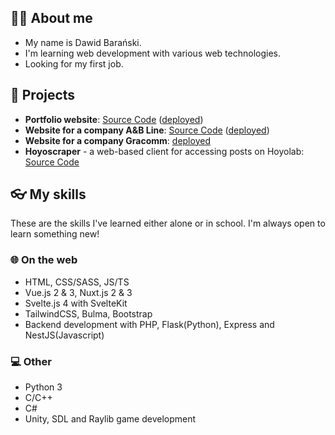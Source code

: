 ## 👨‍💻 About me

- My name is Dawid Barański.
- I'm learning web development with various web technologies.
- Looking for my first job.

## 📒 Projects

- **Portfolio website**: [Source Code](https://github.com/StanawalkaWorld/portfolio-website) ([deployed](https://stanawalkaworld.github.io/))
- **Website for a company A&B Line**: [Source Code](https://github.com/StanawalkaWorld/ab-line) ([deployed](https://ab-line.vercel.app/))
- **Website for a company Gracomm**: [deployed](https://gracomm.pl)
- **Hoyoscraper** - a web-based client for accessing posts on Hoyolab: [Source Code](https://github.com/StanawalkaWorld/hoyoscraper)

## 👓 My skills

These are the skills I've learned either alone or in school. I'm always open to learn something new!

### 🌐 On the web
- HTML, CSS/SASS, JS/TS
- Vue.js 2 & 3, Nuxt.js 2 & 3
- Svelte.js 4 with SvelteKit
- TailwindCSS, Bulma, Bootstrap
- Backend development with PHP, Flask(Python), Express and NestJS(Javascript)

### 💻 Other
- Python 3
- C/C++
- C#
- Unity, SDL and Raylib game development
